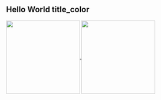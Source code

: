 ## Hello World title_color

<a href="https://github.com/BrennoGomesAraujo/github-readme-stats">
  <img height=200 align="center" src="https://github-readme-stats.vercel.app/api?username=BrennoGomesAraujo&icons=true&theme=radical" />
</a>
<a href="https://github.com/BrennoGomesAraujo/convoychat">
  <img height=200 align="center" src="https://github-readme-stats.vercel.app/api/top-langs?username=BrennoGomesAraujo&layout=compact&langs_count=8&card_width=320&icons=true&theme=radical" />
</a>


